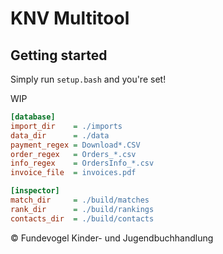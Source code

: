 # KNV Multitool

## Getting started
Simply run `setup.bash` and you're set!

WIP

```ini
[database]
import_dir    = ./imports
data_dir      = ./data
payment_regex = Download*.CSV
order_regex   = Orders_*.csv
info_regex    = OrdersInfo_*.csv
invoice_file  = invoices.pdf

[inspector]
match_dir     = ./build/matches
rank_dir      = ./build/rankings
contacts_dir  = ./build/contacts
```

:copyright: Fundevogel Kinder- und Jugendbuchhandlung
